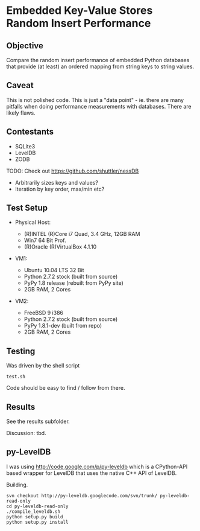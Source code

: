 Embedded Key-Value Stores Random Insert Performance
===================================================

Objective
---------

Compare the random insert performance of embedded Python databases
that provide (at least) an ordered mapping from string keys to
string values.


Caveat
------

This is not polished code. This is just a "data point" - ie. there
are many pitfalls when doing performance measurements with databases.
There are likely flaws.


Contestants
-----------

 * SQLite3
 * LevelDB
 * ZODB


TODO: Check out https://github.com/shuttler/nessDB
 - Arbitrarily sizes keys and values?
 - Iteration by key order, max/min etc?


Test Setup
----------

 * Physical Host:
   * (R)INTEL (R)Core i7 Quad, 3.4 GHz, 12GB RAM
   * Win7 64 Bit Prof.
   * (R)Oracle (R)VirtualBox 4.1.10

 * VM1:
   * Ubuntu 10.04 LTS 32 Bit
   * Python 2.7.2 stock (built from source)
   * PyPy 1.8 release (rebuilt from PyPy site)
   * 2GB RAM, 2 Cores

 * VM2:
   * FreeBSD 9 i386
   * Python 2.7.2 stock (built from source)
   * PyPy 1.8.1-dev (built from repo)
   * 2GB RAM, 2 Cores


Testing
-------

Was driven by the shell script

    test.sh

Code should be easy to find / follow from there.


Results
-------

See the results subfolder.

Discussion: tbd.


py-LevelDB
----------

I was using http://code.google.com/p/py-leveldb which is a CPython-API based
wrapper for LevelDB that uses the native C++ API of LevelDB.

Building.

    svn checkout http://py-leveldb.googlecode.com/svn/trunk/ py-leveldb-read-only
    cd py-leveldb-read-only
    ./compile_leveldb.sh
    python setup.py build
    python setup.py install
